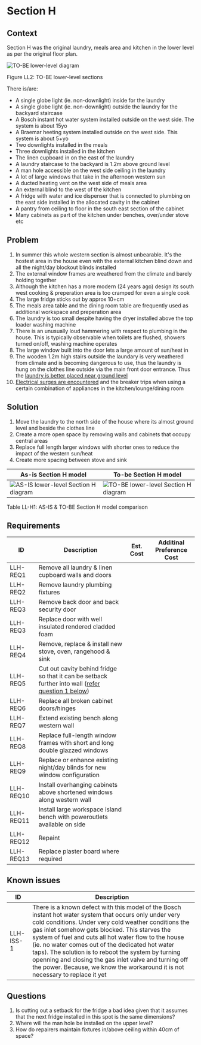 # Section H

## Context
Section H was the original laundry, meals area and kitchen in the lower level as per the original floor plan.

![TO-BE lower-level diagram](Lower-Level-TO-BE-sections.svg)

Figure LL2: TO-BE lower-level sections

There is/are:
* A single globe light (ie. non-downlight) inside for the laundry
* A single globe light (ie. non-downlight) outside the laundry for the backyard staircase
* A Bosch instant hot water system installed outside on the west side. The system is about 15yo 
* A Braemar heeting system installed outside on the west side. This system is about 5+yo 
* Two downlights installed in the meals
* Three downlights installed in the kitchen
* The linen cupboard in on the east of the laundry
* A laundry staircase to the backyard is 1.2m above ground level 
* A man hole accessible on the west side ceiling in the laundry
* A lot of large windows that take in the afternoon western sun
* A ducted heating vent on the west side of meals area 
* An external blind to the west of the kitchen
* A fridge with water and ice dispenser that is connected to plumbing on the east side installed in the allocated cavity in the cabinet
* A pantry from ceiling to floor in the south east section of the cabinet
* Many cabinets as part of the kitchen under benches, over/under stove etc

## Problem
1. In summer this whole western section is almost unbearable. It's the hostest area in the house even with the external kitchen blind down and all the night/day blockout blinds installed
2. The external window frames are weathered from the climate and barely holding together
3. Although the kitchen has a more modern (24 years ago) design its south west cooking & preperation area is too cramped for even a single cook
4. The large fridge sticks out by approx 10+cm 
5. The meals area table and the dining room table are frequently used as additional workspace and preperation area
6. The laundry is too small despite having the dryer installed above the top loader washing machine
7. There is an unusually loud hammering with respect to plumbing in the house. This is typically observable when toilets are flushed, showers turned on/off, washing machine operates
8. The large window built into the door lets a large amount of sun/heat in
9. The wooden 1.2m high stairs outside the laundary is very weathered from climate and is becoming dangerous to use, thus the laundry is hung on the clothes line outside via the main front door entrance. Thus the [laundry is better placed near ground level](./section-A-requirements.md)
10. [Electrical surges are encountered](./section-I-requirements.md) and the breaker trips when using a certain combination of appliances in the kitchen/lounge/dining room

## Solution
1. Move the laundry to the north side of the house where its almost ground level and beside the clothes line
2. Create a more open space by removing walls and cabinets that occupy central areas
3. Replace full length larger windows with shorter ones to reduce the impact of the western sun/heat
4. Create more spacing between stove and sink

|As-is Section H model| To-be Section H model|
|---|---|
|![AS-IS lower-level Section H diagram](Lower-Level-AS-IS-section-H.svg)|![TO-BE lower-level Section H diagram](Lower-Level-TO-BE-section-H.svg)|

Table LL-H1: AS-IS & TO-BE Section H model comparison

## Requirements
|ID|Description|Est. Cost|Additinal Preference Cost|
|---|---|---|--|
|LLH-REQ1|Remove all laundry & linen cupboard walls and doors||
|LLH-REQ2|Remove laundry plumbing fixtures||
|LLH-REQ3|Remove back door and back security door||
|LLH-REQ3|Replace door with well insulated rendered cladded foam||
|LLH-REQ4|Remove, replace & install new stove, oven, rangehood & sink||
|LLH-REQ5|Cut out cavity behind fridge so that it can be setback further into wall ([refer question 1 below](#Questions))||
|LLH-REQ6|Replace all broken cabinet doors/hinges||
|LLH-REQ7|Extend existing bench along western wall||
|LLH-REQ8|Replace full-length window frames with short and long double glazzed windows||
|LLH-REQ9|Replace or enhance existing night/day blinds for new window configuration||
|LLH-REQ10|Install overhanging cabinets above shortened windows along western wall||
|LLH-REQ11|Install large workspace island bench with poweroutlets available on side||
|LLH-REQ12|Repaint||
|LLH-REQ13|Replace plaster board where required||

## Known issues
|ID|Description|
|---|---|
|LLH-ISS-1|There is a known defect with this model of the Bosch instant hot water system that occurs only under very cold conditions. Under very cold weather conditions the gas inlet somehow gets blocked. This starves the system of fuel and cuts all hot water flow to the house (ie. no water comes out of the dedicated hot water taps). The solution is to reboot the system by turning openning and closing the gas inlet valve and turning off the power. Because, we know the workaround it is not necessary to replace it yet

## Questions
1. Is cutting out a setback for the fridge a bad idea given that it assumes that the next fridge installed in this spot is the same dimensions?
2. Where will the man hole be installed on the upper level?
3. How do repairers maintain fixtures in/above ceiling within 40cm of space?